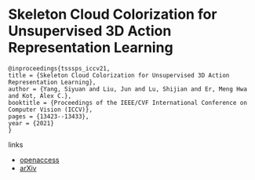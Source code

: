 # Skeleton Cloud Colorization for Unsupervised 3D Action Representation Learning

```
@inproceedings{tsssps_iccv21,
title = {Skeleton Cloud Colorization for Unsupervised 3D Action Representation Learning},
author = {Yang, Siyuan and Liu, Jun and Lu, Shijian and Er, Meng Hwa and Kot, Alex C.},
booktitle = {Proceedings of the IEEE/CVF International Conference on Computer Vision (ICCV)},
pages = {13423--13433},
year = {2021}
}
```

links
- [openaccess](http://openaccess.thecvf.com//content/ICCV2021/html/Yang_Skeleton_Cloud_Colorization_for_Unsupervised_3D_Action_Representation_Learning_ICCV_2021_paper.html)
- [arXiv](https://arxiv.org/abs/2108.01959)
